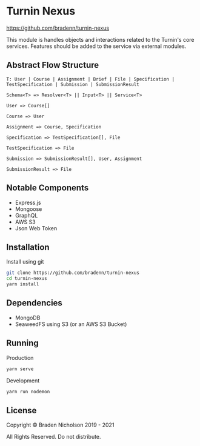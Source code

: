 # Turnin Nexus
https://github.com/bradenn/turnin-nexus

This module is handles objects and interactions related to the Turnin's core services. Features should be added to the service via external modules.

## Abstract Flow Structure

`T: User | Course | Assignment | Brief | File | Specification | TestSpecification | Submission | SubmissionResult`

`Schema<T> => Resolver<T> || Input<T> || Service<T>`

`User => Course[]`

`Course => User`

`Assignment => Course, Specification`

`Specification => TestSpecification[], File`

`TestSpecification => File`

`Submission => SubmissionResult[], User, Assignment`

`SubmissionResult => File`



## Notable Components

- Express.js
- Mongoose
- GraphQL
- AWS S3
- Json Web Token

## Installation
Install using git
```bash
git clone https://github.com/bradenn/turnin-nexus
cd turnin-nexus
yarn install
```

## Dependencies
- MongoDB
- SeaweedFS using S3 (or an AWS S3 Bucket)

## Running

Production

```bash
yarn serve
```

Development

```bash
yarn run nodemon
```

## License

Copyright &copy; Braden Nicholson 2019 - 2021

All Rights Reserved. Do not distribute.
